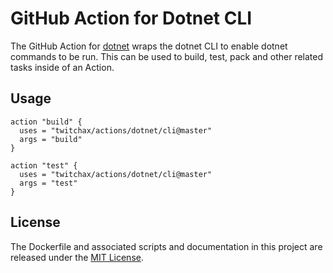 # GitHub Action for Dotnet CLI

The GitHub Action for [dotnet](https://dot.net/) wraps the dotnet CLI to enable dotnet commands to be run. This can be used to build, test, pack and other related tasks inside of an Action.

## Usage

```
action "build" {
  uses = "twitchax/actions/dotnet/cli@master"
  args = "build"
}

action "test" {
  uses = "twitchax/actions/dotnet/cli@master"
  args = "test"
}
```

## License

The Dockerfile and associated scripts and documentation in this project are released under the [MIT License](../LICENSE.md).